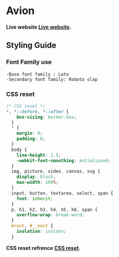 # Avion

**Live website [Live website](https://avion-ecom.netlify.app/).**

## Styling Guide

### Font Family use 

    -Base font family : Lato
    -Secondary font family: Roboto slap
    
### CSS reset

```css
/* CSS reset */
*, *::before, *::after {
    box-sizing: border-box;
  }
  * {
    margin: 0;
    padding: 0;
  }
  body {
    line-height: 1.5;
    -webkit-font-smoothing: antialiased;
  }
  img, picture, video, canvas, svg {
    display: block;
    max-width: 100%;
  }
  input, button, textarea, select, span {
    font: inherit;
  }
  p, h1, h2, h3, h4, h5, h6, span {
    overflow-wrap: break-word;
  }
  #root, #__next {
    isolation: isolate;
  }

  ```

**CSS reset refrence [CSS reset](https://www.joshwcomeau.com/css/custom-css-reset/).**



